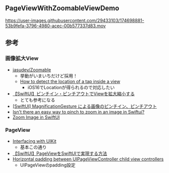 ## PageViewWithZoomableViewDemo

https://user-images.githubusercontent.com/29433103/174698881-53b9fefa-3796-4980-acec-00b577337d83.mov

## 参考

### 画像拡大View
- [jasudev/Zoomable](https://github.com/jasudev/Zoomable)
    - 挙動がいまいちだけど採用！
    - [How to detect the location of a tap inside a view](https://www.hackingwithswift.com/quick-start/swiftui/how-to-detect-the-location-of-a-tap-inside-a-view)
        - iOS16でLocationが得られるので対応したい
- [【SwiftUI】ピンチイン・ピンチアウトでViewを拡大縮小する](https://dev.classmethod.jp/articles/swiftui-pinch-in-out/)
    - とても参考になる
- [\[SwiftUI\] MagnificationGesture による画像のピンチイン、ピンチアウト](https://swiftui.i-app-tec.com/ios/magnificationgesture.html)
- [Isn't there an easy way to pinch to zoom in an image in Swiftui?](https://stackoverflow.com/questions/58341820/isnt-there-an-easy-way-to-pinch-to-zoom-in-an-image-in-swiftui)
- [Zoom Image in SwiftUI](https://swiftuirecipes.com/blog/zoom-image-in-swiftui)


### PageView
- [Interfacing with UIKit](https://developer.apple.com/tutorials/swiftui/interfacing-with-uikit)
    - 基本この通り
- [【SwiftUI】PageViewをSwiftUIで実現する方法](https://www.yururiwork.net/archives/750)
- [Horizontal padding between UIPageViewController child view controllers](https://stackoverflow.com/questions/20694679/horizontal-padding-between-uipageviewcontroller-child-view-controllers)
    - UIPageViewのpadding設定

